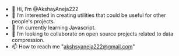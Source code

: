 - 👋 Hi, I’m @AkshayAneja222
- 👀 I’m interested in creating utilities that could be useful for other people's projects.
- 🌱 I’m currently learning Javascript.
- 💞️ I’m looking to collaborate on open source projects related to data compression.
- 📫 How to reach me "akshsyaneja222@gmail.com"

<!---
AkshayAneja222/AkshayAneja222 is a ✨ special ✨ repository because its `README.md` (this file) appears on your GitHub profile.
You can click the Preview link to take a look at your changes.
--->
